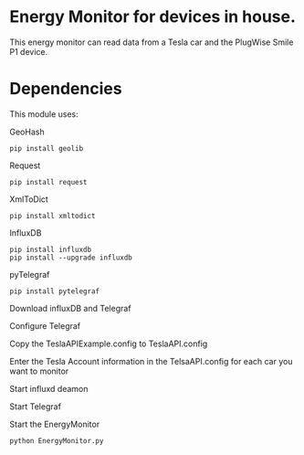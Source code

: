 # Energy Monitor for devices in house. 
This energy monitor can read data from a Tesla car and the PlugWise Smile P1 device. 

# Dependencies 
This module uses: 

GeoHash

	pip install geolib

Request

	pip install request

XmlToDict

	pip install xmltodict

InfluxDB

	pip install influxdb
	pip install --upgrade influxdb

	
pyTelegraf

	pip install pytelegraf

Download influxDB and Telegraf

Configure Telegraf 

Copy the TeslaAPIExample.config to TeslaAPI.config

Enter the Tesla Account information in the TelsaAPI.config for each car you want to monitor

Start influxd deamon 

Start Telegraf

Start the EnergyMonitor

	python EnergyMonitor.py 
